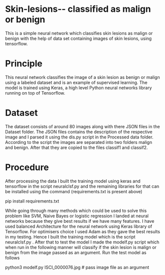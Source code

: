 # Skin-lesions-- classified as malign or benign
This is a simple neural network which classifies skin lesions as malign or benign with the help of data set containing images of skin lesions, using tensorflow. 

# Principle 
This neural network classifies the image of a skin lesion as benign or malign using a labeled dataset and is an example of supervised learning. The model is trained using Keras, a high level Python neural networks library running on top of Tensorflow. 

# Dataset
The dataset consists of around 80 images along with there JSON files in the Dataset folder. The JSON files contains the description of the respective image and I parsed it using the dis.py script in the Processed data folder. According to the script the images are separated into two folders malign and benign. After that they are copied to the files classif1 and classif2. 

# Procedure
After processing the data I built the training model using keras and tensorflow in the script neuralclsf.py and the remaining libraries for that can be installed using the command (requirements.txt is present above)

pip install requirements.txt

While going through many methods which could be used to solve this problem like SVM, Naive Bayes or logistic regression I landed at neural networks because they give best results if we have many features. I have used balanced Architecture for the neural network using Keras library of Tensorflow. For optimisers choice I used Adam as they gave the best results in my testing. Hence I built the training model which is the script neuralclsf.py .
After that to test the model I made the modelf.py script which when run in the following manner will classify if the skin lesion is malign or benign from the image passed as an argument. Run the test model as follows

python3 modelf.py ISCI_0000076.jpg                               # pass image file as an argument


